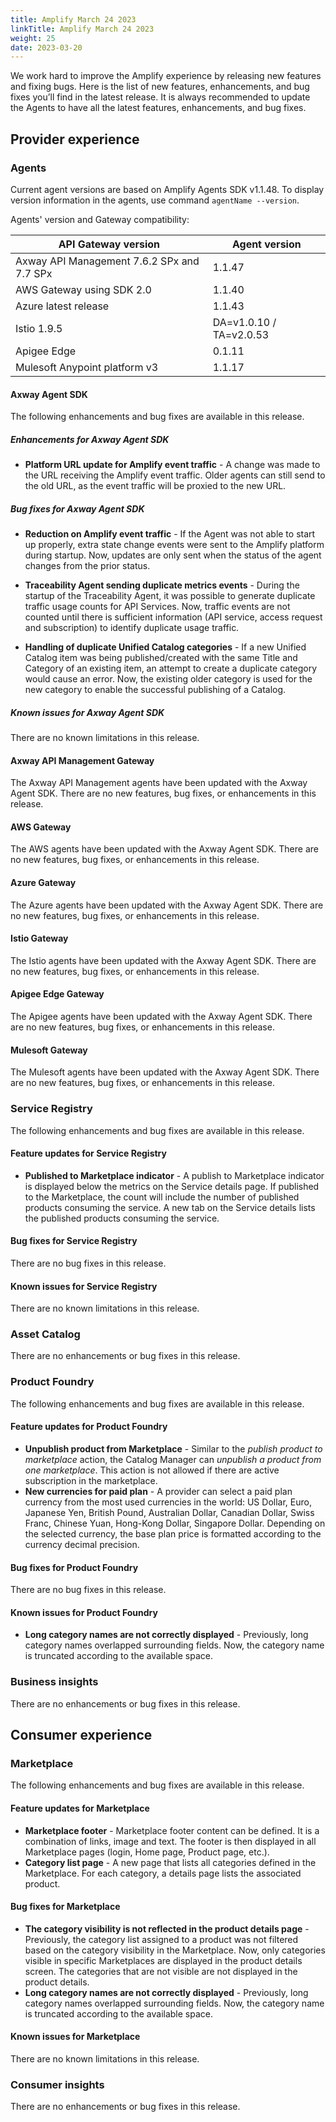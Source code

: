 ```yaml
---
title: Amplify March 24 2023
linkTitle: Amplify March 24 2023
weight: 25
date: 2023-03-20
---
```

We work hard to improve the Amplify experience by releasing new features and fixing bugs. Here is the list of new features, enhancements, and bug fixes you’ll find in the latest release.  It is always recommended to update the Agents to have all the latest features, enhancements, and bug fixes.

## Provider experience

### Agents

Current agent versions are based on Amplify Agents SDK v1.1.48. To display version information in the agents, use command `agentName --version`.

Agents' version and Gateway compatibility:

| API Gateway version                        | Agent version           |
|--------------------------------------------|-------------------------|
| Axway API Management 7.6.2 SPx and 7.7 SPx | 1.1.47                  |
| AWS Gateway using SDK 2.0                  | 1.1.40                  |
| Azure latest release                       | 1.1.43                  |
| Istio 1.9.5                                | DA=v1.0.10 / TA=v2.0.53 |
| Apigee Edge                                | 0.1.11                  |
| Mulesoft Anypoint platform v3              | 1.1.17                  |

#### Axway Agent SDK

The following enhancements and bug fixes are available in this release.

##### Enhancements for Axway Agent SDK

* **Platform URL update for Amplify event traffic** - A change was made to the URL receiving the Amplify event traffic. Older agents can still send to the old URL, as the event traffic will be proxied to the new URL.

##### Bug fixes for Axway Agent SDK

* **Reduction on Amplify event traffic** - If the Agent was not able to start up properly, extra state change events were sent to the Amplify platform during startup. Now, updates are only sent when the status of the agent changes from the prior status.

* **Traceability Agent sending duplicate metrics events** - During the startup of the Traceability Agent, it was possible to generate duplicate traffic usage counts for API Services. Now, traffic events are not counted until there is sufficient information (API service, access request and subscription) to identify duplicate usage traffic.

* **Handling of duplicate Unified Catalog categories** - If a new Unified Catalog item was being published/created with the same Title and Category of an existing item, an attempt to create a duplicate category would cause an error. Now, the existing older category is used for the new category to enable the successful publishing of a Catalog.

##### Known issues for Axway Agent SDK

There are no known limitations in this release.

#### Axway API Management Gateway

The Axway API Management agents have been updated with the Axway Agent SDK. There are no new features, bug fixes, or enhancements in this release.

#### AWS Gateway

The AWS agents have been updated with the Axway Agent SDK. There are no new features, bug fixes, or enhancements in this release.

#### Azure Gateway

The Azure agents have been updated with the Axway Agent SDK. There are no new features, bug fixes, or enhancements in this release.

#### Istio Gateway

The Istio agents have been updated with the Axway Agent SDK. There are no new features, bug fixes, or enhancements in this release.

#### Apigee Edge Gateway

The Apigee agents have been updated with the Axway Agent SDK. There are no new features, bug fixes, or enhancements in this release.

#### Mulesoft Gateway

The Mulesoft agents have been updated with the Axway Agent SDK. There are no new features, bug fixes, or enhancements in this release.

### Service Registry

The following enhancements and bug fixes are available in this release.

#### Feature updates for Service Registry

* **Published to Marketplace indicator** - A publish to Marketplace indicator is displayed below the metrics on the Service details page. If published to the Marketplace, the count will include the number of published products consuming the service.  A new tab on the Service details lists the published products consuming the service.

#### Bug fixes for Service Registry

There are no bug fixes in this release.

#### Known issues for Service Registry

There are no known limitations in this release.

### Asset Catalog

There are no enhancements or bug fixes in this release.

### Product Foundry

The following enhancements and bug fixes are available in this release.

#### Feature updates for Product Foundry

* **Unpublish product from Marketplace** - Similar to the *publish product to marketplace* action, the Catalog Manager can *unpublish a product from one marketplace*. This action is not allowed if there are active subscription in the marketplace.
* **New currencies for paid plan** - A provider can select a paid plan currency from the most used currencies in the world: US Dollar, Euro, Japanese Yen, British Pound, Australian Dollar, Canadian Dollar, Swiss Franc, Chinese Yuan, Hong-Kong Dollar, Singapore Dollar. Depending on the selected currency, the base plan price is formatted according to the currency decimal precision.

#### Bug fixes for Product Foundry

There are no bug fixes in this release.

#### Known issues for Product Foundry

* **Long category names are not correctly displayed** - Previously, long category names overlapped surrounding fields. Now, the category name is truncated according to the available space.

### Business insights

There are no enhancements or bug fixes in this release.

## Consumer experience

### Marketplace

The following enhancements and bug fixes are available in this release.

#### Feature updates for Marketplace

* **Marketplace footer** - Marketplace footer content can be defined. It is a combination of links, image and text. The footer is then displayed in all Marketplace pages (login, Home page, Product page, etc.).
* **Category list page** - A new page that lists all categories defined in the Marketplace. For each category, a details page lists the associated product.

#### Bug fixes for Marketplace

* **The category visibility is not reflected in the product details page** - Previously, the category list assigned to a product was not filtered based on the category visibility in the Marketplace. Now, only categories visible in specific Marketplaces are displayed in the product details screen. The categories that are not visible are not displayed in the product details.
* **Long category names are not correctly displayed** - Previously, long category names overlapped surrounding fields. Now, the category name is truncated according to the available space.

#### Known issues for Marketplace

There are no known limitations in this release.

### Consumer insights

There are no enhancements or bug fixes in this release.
